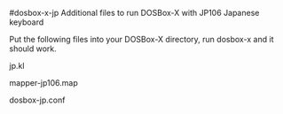 #dosbox-x-jp
Additional files to run DOSBox-X with JP106 Japanese keyboard

Put the following files into your DOSBox-X directory, run dosbox-x and it should work.

jp.kl

mapper-jp106.map

dosbox-jp.conf
